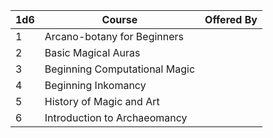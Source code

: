 | 1d6 | Course | Offered By |
| --- | ------ | ---------- |
| 1   | Arcano-botany for Beginners       |            |
| 2   | Basic Magical Auras       |            |
| 3   | Beginning Computational Magic       |            |
| 4   | Beginning Inkomancy       |            |
| 5   | History of Magic and Art       |            |
| 6    | Introduction to Archaeomancy       |            |
